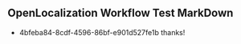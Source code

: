 ## OpenLocalization Workflow Test MarkDown
* 4bfeba84-8cdf-4596-86bf-e901d527fe1b thanks!

<!--HONumber=Aug16_HO4-->


